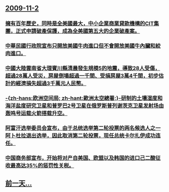 ## [2009-11-2](/zh/news/2009/11/2/index.md)

### [ 擁有百年歷史，同時是全美國最大，中小企業商業貸款機構的CIT集團，正式申請破產保護，成為全美國第五大的企業破產案。](/zh/news/2009/11/2/擁有百年歷史-同時是全美國最大-中小企業商業貸款機構的CIT集團-正式申請破產保護-成為全美國第五大的企業破產案.md)
### [ 中華民國行政院宣布只開放美國牛肉進口但不會開放美國牛內臟和絞肉進口。](/zh/news/2009/11/2/中華民國行政院宣布只開放美國牛肉進口但不會開放美國牛內臟和絞肉進口.md)
### [ 中國大陸雲南省大理賓川縣清晨發生規模5的地震，導致28人受傷，超過28萬人受災，房屋倒塌超過一千間、受損房屋3萬4千間，初步估計的經濟損失超過3千萬元人民幣。](/zh/news/2009/11/2/中國大陸雲南省大理賓川縣清晨發生規模5的地震-導致28人受傷-超過28萬人受災-房屋倒塌超過一千間-受損房屋3萬4千間.md)
### [ -{zh-hans:欧洲空间局; zh-hant:歐洲太空總署;}-研制的土壤湿度和海洋盐度研究卫星和普罗巴2号卫星在俄罗斯普列谢茨克卫星发射场由轰鸣号运载火箭搭载升空。](/zh/news/2009/11/2/zh-hans-欧洲空间局-zh-hant-歐洲太空總署-研制的土壤湿度和海洋盐度研究卫星和普罗巴2号卫星在.md)
### [ 阿富汗选举委员会宣布，由于总统选举第二轮投票的两名候选人之一阿卜杜拉退出选举，因此取消第二轮投票，现任总统卡尔扎伊成功连任。](/zh/news/2009/11/2/阿富汗选举委员会宣布-由于总统选举第二轮投票的两名候选人之一阿卜杜拉退出选举-因此取消第二轮投票-现任总统卡尔扎伊成功.md)
### [ 中国商务部宣布，开始将对产自美国、欧盟以及韩国的进口己二酸征收最高达35%的惩罚性关税。](/zh/news/2009/11/2/中国商务部宣布-开始将对产自美国-欧盟以及韩国的进口己二酸征收最高达35-的惩罚性关税.md)
## [前一天...](/zh/news/2009/11/1/index.md)

